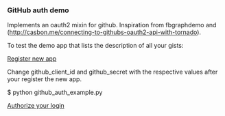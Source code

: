 ### GitHub auth demo

Implements an oauth2 mixin for github.
Inspiration from fbgraphdemo and (http://casbon.me/connecting-to-githubs-oauth2-api-with-tornado).

To test the demo app that lists the description of all your gists:

[Register new app](register_new_app.png)

Change github_client_id and github_secret with the respective values after your register the new app.

$ python github_auth_example.py

[Authorize your login](auth_screen.png)
